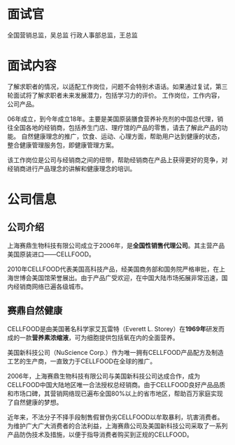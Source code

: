 # 面试官
全国营销总监，吴总监
行政人事部总监，王总监
# 面试内容
了解求职者的情况，以适配工作岗位，问题不会特别术语话。如果通过复试，第三轮面试将了解求职者未来发展潜力，包括学习力的评价。
工作岗位，工作内容，公司产品。

06年成立，到今年成立18年。主要是美国原装膳食营养补充剂的中国总代理，销往全国各地的经销商，包括养生门店、理疗馆的产品的零售，请去了解此产品的功能。
自然健康理念的推广，饮食、运动、心理方面，帮助用户达到健康的状态，整合健康管理服务包，即健康管理方案。

该工作岗位是公司与经销商之间的纽带，帮助经销商在产品上获得更好的竞争，对经销商进行产品理念的讲解和健康理念的培训。

# 公司信息

## 公司介绍
上海赛鼎生物科技有限公司成立于2006年，是**全国性销售代理公司**。其主营产品美国原装进口——CELLFOOD。

2010年CELLFOOD代表美国高科技产品，经美国商务部和国务院严格审批，在上海世博会美国馆荣誉展出。由于产品广受欢迎，在中国大陆市场拓展非常迅速，国内经销商网络已遍各级城市。

## 赛鼎自然健康
CELLFOOD是由美国著名科学家艾瓦雷特（Everett L. Storey）在**1969年**研发而成的一款**营养素浓缩液**，可为细胞提供包括氧在内的全面营养。　　

美国新科技公司（NuScience Corp.）作为唯一拥有CELLFOOD产品配方及制造工艺的生产商，一直致力于CELLFOOD在全球的推广。　　

2006年，上海赛鼎生物科技有限公司与美国新科技公司达成合作，成为CELLFOOD中国大陆地区唯一合法授权总经销商。由于CELLFOOD良好产品品质和市场口碑，其营销网络现已遍布全国80%以上的省市地区，帮助百万家庭实现了自然健康的梦想。　　

近年来，不法分子不择手段制售假冒伪劣CELLFOOD以牟取暴利，坑害消费者。为维护广大广大消费者的合法利益，上海赛鼎公司及美国新科技公司采取了一系列产品防伪技术及措施，以便于指导消费者购买到正规的CELLFOOD。
















































